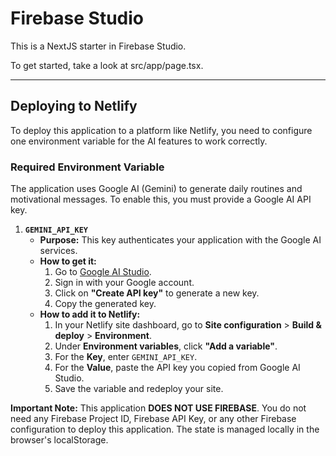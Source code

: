 # Firebase Studio

This is a NextJS starter in Firebase Studio.

To get started, take a look at src/app/page.tsx.

---

## Deploying to Netlify

To deploy this application to a platform like Netlify, you need to configure one environment variable for the AI features to work correctly.

### Required Environment Variable

The application uses Google AI (Gemini) to generate daily routines and motivational messages. To enable this, you must provide a Google AI API key.

1.  **`GEMINI_API_KEY`**
    *   **Purpose:** This key authenticates your application with the Google AI services.
    *   **How to get it:**
        1.  Go to [Google AI Studio](https://aistudio.google.com/app/apikey).
        2.  Sign in with your Google account.
        3.  Click on **"Create API key"** to generate a new key.
        4.  Copy the generated key.
    *   **How to add it to Netlify:**
        1.  In your Netlify site dashboard, go to **Site configuration** > **Build & deploy** > **Environment**.
        2.  Under **Environment variables**, click **"Add a variable"**.
        3.  For the **Key**, enter `GEMINI_API_KEY`.
        4.  For the **Value**, paste the API key you copied from Google AI Studio.
        5.  Save the variable and redeploy your site.

**Important Note:** This application **DOES NOT USE FIREBASE**. You do not need any Firebase Project ID, Firebase API Key, or any other Firebase configuration to deploy this application. The state is managed locally in the browser's localStorage.
